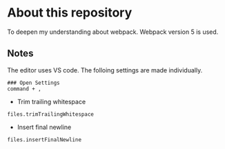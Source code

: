 # About this repository

To deepen my understanding about webpack.
Webpack version 5 is used.

## Notes

The editor uses VS code.
The folloing settings are made individually.

```
### Open Settings
command + ,
```

- Trim trailing whitespace

```
files.trimTrailingWhitespace
```

- Insert final newline

```
files.insertFinalNewline
```
